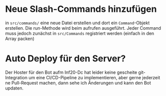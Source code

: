 # Neue Slash-Commands hinzufügen

in `src/commands/` eine neue Datei erstellen und dort ein `Command`-Objekt erstellen. Die run-Methode wird beim aufrufen ausgeführt.
Jeder Command muss jedoch zunächst in `src/Commands` registriert werden (einfach in den Array packen)

# Auto Deploy für den Server?

Der Hoster für den Bot aufm Inf20-Dc hat leider keine gescheite git-Integration um eine CI/CD-Pipeline zu implementieren, aber gerne jederzeit ne Pull-Request machen, dann sehe ich Änderungen und kann den Bot updaten.

